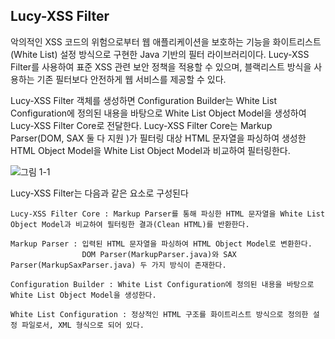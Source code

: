 ## Lucy-XSS Filter
악의적인 XSS 코드의 위험으로부터 웹 애플리케이션을 보호하는 기능을 화이트리스트(White List) 설정 방식으로 구현한 Java 기반의 필터 라이브러리이다. 
Lucy-XSS Filter를 사용하여 표준 XSS 관련 보안 정책을 적용할 수 있으며, 블랙리스트 방식을 사용하는 기존 필터보다 안전하게 웹 서비스를 제공할 수 있다.

Lucy-XSS Filter 객체를 생성하면 Configuration Builder는 White List Configuration에 정의된 내용을 바탕으로 
White List Object Model을 생성하여 Lucy-XSS Filter Core로 전달한다. 
Lucy-XSS Filter Core는 Markup Parser(DOM, SAX 둘 다 지원 )가 필터링 대상 HTML 문자열을 파싱하여 생성한 HTML Object Model을 
White List Object Model과 비교하여 필터링한다.

![그림 1-1](http://yobi.navercorp.com/lucy-projects/lucy-xss-filter/code/refs%2Fheads%2Fopen/docs/images/XssFilter_Structure.png)


Lucy-XSS Filter는 다음과 같은 요소로 구성된다
```
Lucy-XSS Filter Core : Markup Parser를 통해 파싱한 HTML 문자열을 White List Object Model과 비교하여 필터링한 결과(Clean HTML)를 반환한다. 

Markup Parser : 입력된 HTML 문자열을 파싱하여 HTML Object Model로 변환한다.
				DOM Parser(MarkupParser.java)와 SAX Parser(MarkupSaxParser.java) 두 가지 방식이 존재한다.
				
Configuration Builder : White List Configuration에 정의된 내용을 바탕으로 White List Object Model을 생성한다.

White List Configuration : 정상적인 HTML 구조를 화이트리스트 방식으로 정의한 설정 파일로서, XML 형식으로 되어 있다.
```